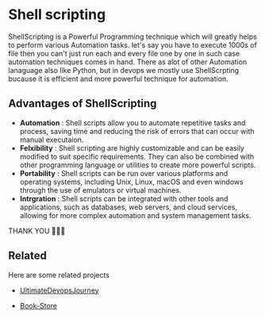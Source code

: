 
# Shell scripting

ShellScripting is a Powerful Programming technique which will greatly helps to perform various Automation tasks. let's say you have to execute 1000s of file then you can't just run each and every file one by one in such case automation techniques comes in hand. There as alot of other Automation lanaguage also like Python, but in devops we mostly use ShellScrpting bucause it is efficient and more powerful technique for automation.


##  Advantages of ShellScripting

- **Automation** : Shell scripts allow you to automate repetitive tasks and process, saving time and reducing the risk of errors that can occur with manual executaion.
- **Felxibility** : Shell scripting are highly customizable and can be easily modified to suit specific requirements. They can also be combined with other programming language or utilities to create more powerful scripts.
- **Portability** : Shell scripts can be run over various platforms and operating systems, including Unix, Linux, macOS and even windows through the use of emulators or virtual machines.
- **Intrgration** : Shell scripts can be integrated with other tools and applications, such as databases, web servers, and cloud services, allowing for more complex automation and system management tasks.


THANK YOU 🙏🙏🙏


## Related

Here are some related projects

* [UltimateDevopsJourney](https://github.com/Bimalkhimdung/UltimateDevopsJourney.git)

* [Book-Store](https://github.com/Bimalkhimdung/Book-Store.git)


